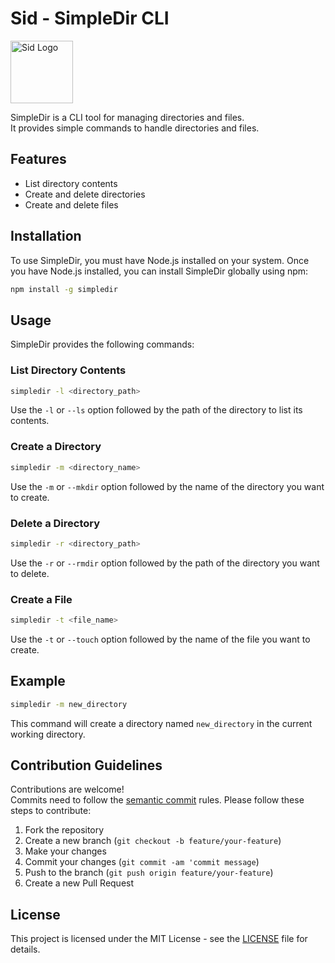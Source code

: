 # Sid - SimpleDir CLI

<img src="https://cdn.discordapp.com/attachments/1078480166457725048/1237124742696402944/karxem_a_logo_on_white_background_sid_from_ice_age_2d936c3c-3b46-4a47-b7b7-e4b48e33bc2c.png?ex=663a81b3&is=66393033&hm=49eb2588a9e360b490e30b19767eb7677ddcab5edfd679faaa6b788d581a0acb&" alt="Sid Logo" width="100" height="100">

SimpleDir is a CLI tool for managing directories and files. <br>
It provides simple commands to handle directories and files.

## Features

- List directory contents
- Create and delete directories
- Create and delete files

## Installation

To use SimpleDir, you must have Node.js installed on your system. Once you have Node.js installed, you can install SimpleDir globally using npm:

```bash
npm install -g simpledir
```

## Usage

SimpleDir provides the following commands:

### List Directory Contents

```bash
simpledir -l <directory_path>
```

Use the `-l` or `--ls` option followed by the path of the directory to list its contents.

### Create a Directory

```bash
simpledir -m <directory_name>
```

Use the `-m` or `--mkdir` option followed by the name of the directory you want to create.

### Delete a Directory

```bash
simpledir -r <directory_path>
```

Use the `-r` or `--rmdir` option followed by the path of the directory you want to delete.

### Create a File

```bash
simpledir -t <file_name>
```

Use the `-t` or `--touch` option followed by the name of the file you want to create.

## Example

```bash
simpledir -m new_directory
```

This command will create a directory named `new_directory` in the current working directory.

## Contribution Guidelines

Contributions are welcome! <br>
Commits need to follow the [semantic commit](https://www.conventionalcommits.org/en/v1.0.0/) rules. Please follow these steps to contribute:

1. Fork the repository
2. Create a new branch (`git checkout -b feature/your-feature`)
3. Make your changes
4. Commit your changes (`git commit -am 'commit message`)
5. Push to the branch (`git push origin feature/your-feature`)
6. Create a new Pull Request

## License

This project is licensed under the MIT License - see the [LICENSE](https://github.com/Karxem/simpledir-cli/blob/main/LICENSE) file for details.
